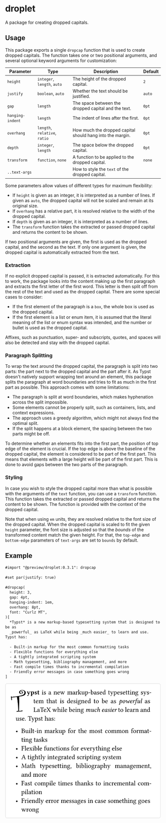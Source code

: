 # droplet

A package for creating dropped capitals.

## Usage

This package exports a single `dropcap` function that is used to create dropped capitals. The function takes one or two positional arguments, and several optional keyword arguments for customization:

| Parameter        | Type                          | Description                                               | Default |
|------------------|-------------------------------|-----------------------------------------------------------|---------|
| `height`         | `integer`, `length`, `auto`   | The height of the dropped capital.                        | `2`     |
| `justify`        | `boolean`, `auto`             | Whether the text should be justified.                     | `auto`  |
| `gap`            | `length`                      | The space between the dropped capital and the text.       | `0pt`   |
| `hanging-indent` | `length`                      | The indent of lines after the first.                      | `0pt`   |
| `overhang`       | `length`, `relative`, `ratio` | How much the dropped capital should hang into the margin. | `0pt`   |
| `depth`          | `integer`, `length`           | The space below the dropped capital.                      | `0pt`   |
| `transform`      | `function`, `none`            | A function to be applied to the dropped capital.          | `none`  |
| `..text-args`    |                               | How to style the `text` of the dropped capital.           |         |

Some parameters allow values of different types for maximum flexibility:

- If `height` is given as an integer, it is interpreted as a number of lines. If given as `auto`, the dropped capital will not be scaled and remain at its original size.
- If `overhang` has a relative part, it is resolved relative to the width of the dropped capital.
- If `depth` is given as an integer, it is interpreted as a number of lines.
- The `transform` function takes the extracted or passed dropped capital and returns the content to be shown.

If two positional arguments are given, the first is used as the dropped capital, and the second as the text. If only one argument is given, the dropped capital is automatically extracted from the text.

### Extraction

If no explicit dropped capital is passed, it is extracted automatically. For this to work, the package looks into the content making up the first paragraph and extracts the first letter of the first word. This letter is then split off from the rest of the text and used as the dropped capital. There are some special cases to consider:

- If the first element of the paragraph is a `box`, the whole box is used as the dropped capital.
- If the first element is a list or enum item, it is assumed that the literal meaning of the list or enum syntax was intended, and the number or bullet is used as the dropped capital.

Affixes, such as punctuation, super- and subscripts, quotes, and spaces will also be detected and stay with the dropped capital.

### Paragraph Splitting

To wrap the text around the dropped capital, the paragraph is split into two parts: the part next to the dropped capital and the part after it. As Typst doesn't natively support wrapping text around an element, this package splits the paragraph at word boundaries and tries to fit as much in the first part as possible. This approach comes with some limitations:

- The paragraph is split at word boundaries, which makes hyphenation across the split impossible.
- Some elements cannot be properly split, such as containers, lists, and context expressions.
- The approach uses a greedy algorithm, which might not always find the optimal split.
- If the split happens at a block element, the spacing between the two parts might be off.

To determine whether an elements fits into the first part, the position of top edge of the element is crucial. If the top edge is above the baseline of the dropped capital, the element is considered to be part of the first part. This means that elements with a large height will be part of the first part. This is done to avoid gaps between the two parts of the paragraph.

### Styling

In case you wish to style the dropped capital more than what is possible with the arguments of the `text` function, you can use a `transform` function. This function takes the extracted or passed dropped capital and returns the content to be shown. The function is provided with the context of the dropped capital.

Note that when using `em` units, they are resolved relative to the font size of the dropped capital. When the dropped capital is scaled to fit the given `height` parameter, the font size is adjusted so that the _bounds_ of the transformed content match the given height. For that, the `top-edge` and `bottom-edge` parameters of `text-args` are set to `bounds` by default.

## Example

```typ
#import "@preview/droplet:0.3.1": dropcap

#set par(justify: true)

#dropcap(
  height: 3,
  gap: 4pt,
  hanging-indent: 1em,
  overhang: 8pt,
  font: "Curlz MT",
)[
  *Typst* is a new markup-based typesetting system that is designed to be as
  _powerful_ as LaTeX while being _much easier_ to learn and use. Typst has:

  - Built-in markup for the most common formatting tasks
  - Flexible functions for everything else
  - A tightly integrated scripting system
  - Math typesetting, bibliography management, and more
  - Fast compile times thanks to incremental compilation
  - Friendly error messages in case something goes wrong
]
```

![Result of example code.](assets/example.svg)
